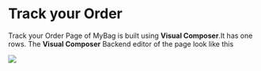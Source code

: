 # Track your Order

Track your Order Page of MyBag is built using **Visual Composer**.It has one rows. The **Visual Composer** Backend editor of the page look like this

![](http://transvelo.github.io/docs/mybag/images/page-track-your-order.png)

